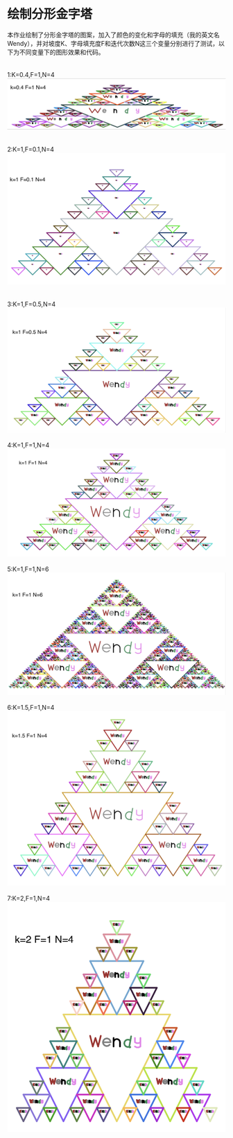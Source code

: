 绘制分形金字塔
================

本作业绘制了分形金字塔的图案，加入了颜色的变化和字母的填充（我的英文名Wendy），并对坡度K、字母填充度F和迭代次数N这三个变量分别进行了测试，以下为不同变量下的图形效果和代码。  
<br>  
1:K=0.4,F=1,N=4
![](https://github.com/wendy1997ss/Wendy-s-Pyramid/blob/master/1.png)  
<br>  
2:K=1,F=0.1,N=4
![](https://github.com/wendy1997ss/Wendy-s-Pyramid/blob/master/2.png)  
<br>  
3:K=1,F=0.5,N=4
![](https://github.com/wendy1997ss/Wendy-s-Pyramid/blob/master/3.png)
<br>   
4:K=1,F=1,N=4
![](https://github.com/wendy1997ss/Wendy-s-Pyramid/blob/master/4.png)
<br>   
5:K=1,F=1,N=6
![](https://github.com/wendy1997ss/Wendy-s-Pyramid/blob/master/5.png)
<br>   
6:K=1.5,F=1,N=4
![](https://github.com/wendy1997ss/Wendy-s-Pyramid/blob/master/6.png)
<br>   
7:K=2,F=1,N=4
![](https://github.com/wendy1997ss/Wendy-s-Pyramid/blob/master/7.png)
<br>   



